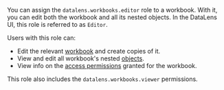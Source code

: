 You can assign the `datalens.workbooks.editor` role to a workbook. With it, you can edit both the workbook and all its nested objects. In the DataLens UI, this role is referred to as `Editor`.

Users with this role can:
* Edit the relevant [workbook](../../../datalens/workbooks-collections/index.md) and create copies of it.
* View and edit all workbook's nested [objects](../../../datalens/concepts/index.md#component-interrelation).
* View info on the [access permissions](../../../iam/concepts/access-control/index.md) granted for the workbook.

This role also includes the `datalens.workbooks.viewer` permissions.
